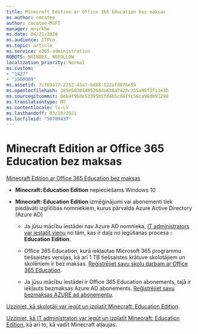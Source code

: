 ```yaml
---
title: Minecraft Edition ar Office 365 Education bez maksas
ms.author: cmcatee
author: cmcatee-MSFT
manager: mnirkhe
ms.date: 04/21/2020
ms.audience: ITPro
ms.topic: article
ms.service: o365-administration
ROBOTS: NOINDEX, NOFOLLOW
localization_priority: Normal
ms.custom:
- "1427"
- "1500009"
ms.assetid: 7cf69a77-2212-43a7-bd68-122afd876e59
ms.openlocfilehash: 385e50304405268da638a7422c215a95f3f11e3b
ms.sourcegitcommit: 0eb4f9bde53395b5fd4b5cd4ffc56ca96db91298
ms.translationtype: MT
ms.contentlocale: lv-LV
ms.lasthandoff: 03/10/2021
ms.locfileid: "50709437"
---
```

# <a name="minecraft-edition-with-office-365-education-for-free"></a>Minecraft Edition ar Office 365 Education bez maksas

[Minecraft Edition ar Office 365 Education bez maksas](https://docs.microsoft.com/education/windows/get-minecraft-for-education)
  
- **Minecraft: Education Edition** nepieciešams Windows 10

- **Minecraft: Education Edition** izmēģinājumi vai abonementi tiek piedāvāti izglītības nomniekiem, kurus pārvalda Azure Active Directory (Azure AD)

  - Ja jūsu mācību iestādei nav Azure AD nomnieka, [IT administrators var iestatīt vienu](https://docs.microsoft.com/education/windows/school-get-minecraft) no tām, kas ir daļa no iegūšanas procesa **: Education Edition**.

  - Office 365 Education, kurā iekļautas Microsoft 365 programmu tiešsaistes versijas, kā arī 1 TB tiešsaistes krātuve skolotājiem un skolēniem ir bez maksas. [Reģistrējiet savu skolu darbam ar Office 365 Education](https://www.microsoft.com/education/products/office).

  - Ja jūsu mācību iestādei ir Office 365 Education abonements, tajā ir iekļauts bezmaksas Azure AD abonements. [Reģistrējiet savu bezmaksas AZURE ad abonementu](https://msdn.microsoft.com/library/windows/hardware/mt703369%28v=vs.85%29.aspx).

[Uzziniet, kā skolotāji var iegūt un izplatīt Minecraft: Education Edition](https://docs.microsoft.com/education/windows/teacher-get-minecraft).
  
[Uzziniet, kā IT administratori var iegūt un izplatīt Minecraft: Education Edition](https://docs.microsoft.com/education/windows/school-get-minecraft), kā arī to, kā vadīt Minecraft atļaujas.